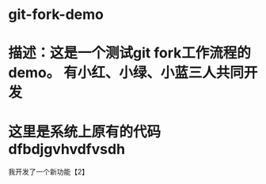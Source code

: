 # git-fork-demo
描述：这是一个测试git fork工作流程的demo。
	  有小红、小绿、小蓝三人共同开发
===============================================================
这里是系统上原有的代码
dfbdjgvhvdfvsdh
===============================================================
我开发了一个新功能【2】